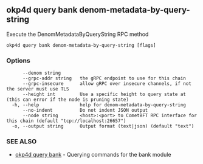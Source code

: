 ## okp4d query bank denom-metadata-by-query-string

Execute the DenomMetadataByQueryString RPC method

```
okp4d query bank denom-metadata-by-query-string [flags]
```

### Options

```
      --denom string       
      --grpc-addr string   the gRPC endpoint to use for this chain
      --grpc-insecure      allow gRPC over insecure channels, if not the server must use TLS
      --height int         Use a specific height to query state at (this can error if the node is pruning state)
  -h, --help               help for denom-metadata-by-query-string
      --no-indent          Do not indent JSON output
      --node string        <host>:<port> to CometBFT RPC interface for this chain (default "tcp://localhost:26657")
  -o, --output string      Output format (text|json) (default "text")
```

### SEE ALSO

* [okp4d query bank](okp4d_query_bank.md)	 - Querying commands for the bank module
